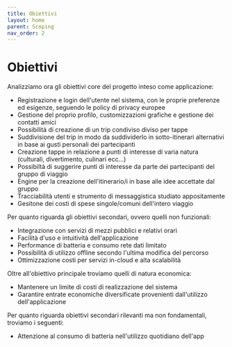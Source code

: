 ```yaml
---
title: Obiettivi
layout: home
parent: Scoping
nav_order: 2
---
```

# Obiettivi
Analizziamo ora gli obiettivi core del progetto inteso come applicazione:
- Registrazione e login dell'utente nel sistema, con le proprie preferenze ed esigenze, seguendo le policy di privacy europee
- Gestione del proprio profilo, customizzazioni grafiche e gestione dei contatti amici
- Possibilità di creazione di un trip condiviso diviso per tappe
- Suddivisione del trip in modo da suddividerlo in sotto-itinerari alternativi in base ai gusti personali dei partecipanti
- Creazione tappe in relazione a punti di interesse di varia natura (culturali, divertimento, culinari ecc...)
- Possibiltà di suggerire punti di interesse da parte dei partecipanti del gruppo di viaggio
- Engine per la creazione dell'itinerario/i in base alle idee accettate dal gruppo
- Tracciabilità utenti e strumento di messaggistica studiato appositamente
- Gesitone dei costi di spese singole/comuni dell'intero viaggio

Per quanto riguarda gli obiettivi secondari, ovvero quelli non funzionali:
- Integrazione con servizi di mezzi pubblici e relativi orari
- Facilità d'uso e intuitività dell'applicazione
- Performance di batteria e consumo rete dati limitato
- Possibilità di utilizzo offline secondo l'ultima modifica del percorso
- Ottimizzazione costi per servizi in-cloud e alta scalabilità

Oltre all'obiettivo principale troviamo quelli di natura economica:
- Mantenere un limite di costi di realizzazione del sistema
- Garantire entrate economiche diversificate provenienti dall'utilizzo dell'applicazione

Per quanto riguarda obiettivi secondari rilevanti ma non fondamentali, troviamo i seguenti:
- Attenzione al consumo di batteria nell'utilizzo quotidiano dell'app
